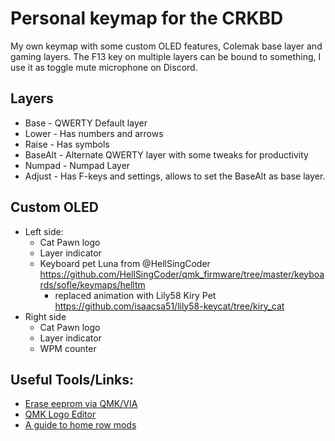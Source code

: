 # Personal keymap for the CRKBD
My own keymap with some custom OLED features, Colemak base layer and gaming layers. The F13 key on multiple layers can be bound to something, I use it as toggle mute microphone on Discord.
## Layers
- Base - QWERTY Default layer
- Lower - Has numbers and arrows
- Raise - Has symbols
- BaseAlt - Alternate QWERTY layer with some tweaks for productivity
- Numpad - Numpad Layer
- Adjust - Has F-keys and settings, allows to set the BaseAlt as base layer.
## Custom OLED
- Left side:
    - Cat Pawn logo
    - Layer indicator
    - Keyboard pet Luna from @HellSingCoder <https://github.com/HellSingCoder/qmk_firmware/tree/master/keyboards/sofle/keymaps/helltm>
        - replaced animation with Lily58 Kiry Pet <https://github.com/isaacsa51/lily58-keycat/tree/kiry_cat>
- Right side
    - Cat Pawn logo
    - Layer indicator
    - WPM counter

## Useful Tools/Links:
- [Erase eeprom via QMK/VIA](https://docs.keeb.io/reset-eeprom)
- [QMK Logo Editor](https://joric.github.io/qle/)
- [A guide to home row mods](https://precondition.github.io/home-row-mods#using-home-row-mods-with-qmk)
